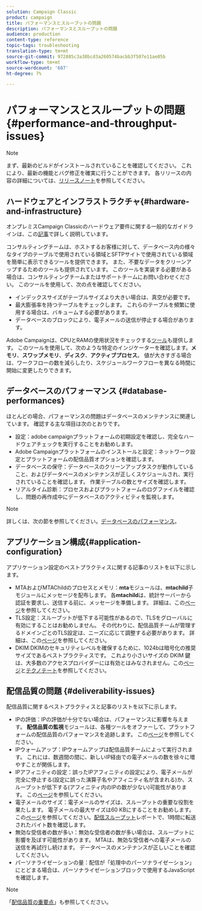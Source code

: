 ```yaml
---
solution: Campaign Classic
product: campaign
title: パフォーマンスとスループットの問題
description: パフォーマンスとスループットの問題
audience: production
content-type: reference
topic-tags: troubleshooting
translation-type: tm+mt
source-git-commit: 972885c3a38bcd3a260574bacbb3f507e11ae05b
workflow-type: tm+mt
source-wordcount: '687'
ht-degree: 7%

---
```



# パフォーマンスとスループットの問題{#performance-and-throughput-issues}

>[!NOTE]
>
>まず、最新のビルドがインストールされていることを確認してください。 これにより、最新の機能とバグ修正を確実に行うことができます。 各リリースの内容の詳細については、[リリースノート](../../rn/using/latest-release.md)を参照してください。

## ハードウェアとインフラストラクチャ{#hardware-and-infrastructure}

オンプレミスCampaign Classicのハードウェア要件に関する一般的なガイドラインは、この[記事](https://helpx.adobe.com/jp/campaign/kb/hardware-sizing-guide.html)で詳しく説明しています。

コンサルティングチームは、ホストするお客様に対して、データベース内の様々なタイプのテーブルで使用されている領域とSFTPサイトで使用されている領域を簡単に表示できるツールを提供できます。 また、不要なデータをクリーンアップするためのツールも提供されています。 このツールを実装する必要がある場合は、コンサルティングチームまたはサポートチームにお問い合わせください。 このツールを使用して、次の点を確認してください。

* インデックスサイズがテーブルサイズより大きい場合は、真空が必要です。
* 最大膨張率を持つテーブルをチェックします。 これらのテーブルを頻繁に使用する場合は、バキュームする必要があります。
* データベースのブロックにより、電子メールの送信が停止する場合があります。

Adobe Campaignは、CPUとRAMの使用状況をチェックする[ツール](../../production/using/monitoring-processes.md#manual-monitoring)も提供します。 このツールを使用して、次のような特定のインジケーターを確認します。**メモリ**、**スワップメモリ**、**ディスク**、**アクティブプロセス**。 値が大きすぎる場合は、ワークフローの数を減らしたり、スケジュールワークフローを異なる時間に開始に変更したりできます。

## データベースのパフォーマンス {#database-performances}

ほとんどの場合、パフォーマンスの問題はデータベースのメンテナンスに関連しています。 確認する主な項目は次のとおりです。

* 設定：adobe campaignプラットフォームの初期設定を確認し、完全なハードウェアチェックを実行することをお勧めします。
* Adobe Campaignプラットフォームのインストールと設定：ネットワーク設定とプラットフォームの配信品質オプションを確認します。
* データベースの保守：データベースのクリーンアップタスクが動作していること、およびデータベースのメンテナンスが正しくスケジュールされ、実行されていることを確認します。 作業テーブルの数とサイズを確認します。
* リアルタイム診断：プロセスおよびプラットフォームのログファイルを確認し、問題の再作成中にデータベースのアクティビティを監視します。

>[!NOTE]
>
>詳しくは、次の節を参照してください。[データベースのパフォーマンス](../../production/using/database-performances.md)。

## アプリケーション構成{#application-configuration}

アプリケーション設定のベストプラクティスに関する記事のリストを以下に示します。

* MTAおよびMTAChildのプロセスとメモリ：**mta**&#x200B;モジュールは、**mtachild**&#x200B;子モジュールにメッセージを配布します。 各&#x200B;**mtachild**&#x200B;は、統計サーバーから認証を要求し、送信する前に、メッセージを準備します。 詳細は、この[ページ](../../installation/using/email-deliverability.md)を参照してください。
* TLS設定：スループットが低下する可能性があるので、TLSをグローバルに有効にすることはお勧めしません。 その代わりに、配信品質チームが管理するドメインごとのTLS設定は、ニーズに応じて調整する必要があります。 詳細は、この[ページ](../../installation/using/email-deliverability.md#mx-configuration)を参照してください。
* DKIM:DKIMのセキュリティレベルを確保するために、1024bは暗号化の推奨サイズであるベストプラクティスです。 これより小さいサイズの DKIM 鍵は、大多数のアクセスプロバイダーには有効とはみなされません。この[ページ](../../delivery/using/technical-recommendations.md#dkim)と[テクノテート](https://helpx.adobe.com/jp/campaign/kb/domain-name-delegation.html)を参照してください。

## 配信品質の問題 {#deliverability-issues}

配信品質に関するベストプラクティスと記事のリストを以下に示します。

* IPの評価：IPの評価が十分でない場合は、パフォーマンスに影響を与えます。 **配信品質の監視**&#x200B;モジュールは、各種ツールをオファーして、プラットフォームの配信品質のパフォーマンスを追跡します。 この[ページ](../../delivery/using/monitoring-deliverability.md)を参照してください。
* IPウォームアップ：IPウォームアップは配信品質チームによって実行されます。 これには、数週間の間に、新しいIP経由での電子メールの数を徐々に増やすことが関係します。
* IPアフィニティの設定：誤ったIPアフィニティの設定により、電子メールが完全に停止する(設定に誤った演算子名やアフィニティ名が含まれる)か、スループットが低下する(アフィニティ内のIPの数が少ない)可能性があります。 この[ページ](../../installation/using/email-deliverability.md#list-of-ip-addresses-to-use)を参照してください。
* 電子メールのサイズ：電子メールのサイズは、スループットの重要な役割を果たします。 電子メールの最大サイズは60 KBにすることをお勧めします。 この[ページ](https://helpx.adobe.com/legal/product-descriptions/campaign.html)を参照してください。[配信スループット](../../reporting/using/global-reports.md#delivery-throughput)レポートで、1時間に転送されたバイト数を確認します。
* 無効な受信者の数が多い：無効な受信者の数が多い場合は、スループットに影響を及ぼす可能性があります。 MTAは、無効な受信者への電子メールの送信を再試行し続けます。 データベースのメンテナンスが正しいことを確認してください。
* パーソナライゼーションの量：配信が「処理中のパーソナライゼーション」にとどまる場合は、パーソナライゼーションブロックで使用するJavaScriptを確認します。

>[!NOTE]
>
>「[配信品質の重要点](../../delivery/using/deliverability-key-points.md)」も参照してください。

